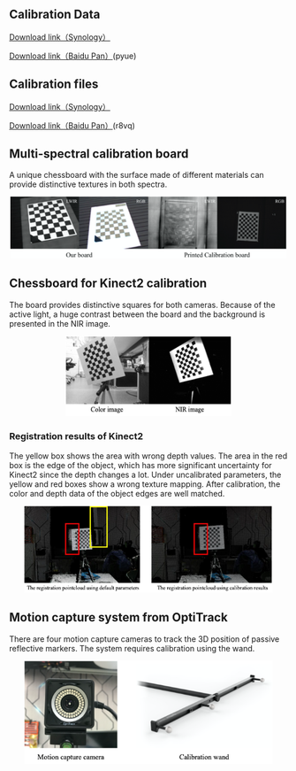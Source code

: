 ## Calibration Data

[Download link（Synology）](http://gofile.me/3REyI/kUsHfzy4h)

[Download link（Baidu Pan）](https://pan.baidu.com/s/1DSh0r_CxN8FoRVxf-V5uUg)(pyue)

## Calibration files

[Download link（Synology）](http://gofile.me/3REyI/GfYCexfS3)

[Download link（Baidu Pan）](https://pan.baidu.com/s/1t1ViINDmI8Mv3KVICzXNRQ)(r8vq)


## Multi-spectral calibration board

A unique chessboard with the surface made of different materials can provide distinctive textures in both spectra.

<div align="center">
<img src="images/ms_calb_board.png" width="500" />
</div>

## Chessboard for Kinect2 calibration

The board provides distinctive squares for both cameras. Because of the active light, a huge contrast between the board and the background is presented in the NIR image.

<div align="center">
<img src="images/kinect_calib.png" width="300" />
</div>


### Registration results of Kinect2

The yellow box shows the area with wrong depth values. The area in the red box is the edge of the object, which has more significant uncertainty for Kinect2 since the depth changes a lot. Under uncalibrated parameters, the yellow and red boxes show a wrong texture mapping. After calibration, the color and depth data of the object edges are well matched.

<div align="center">
<img src="images/kinect_regist.png" width="450" />
</div>

## Motion capture system from OptiTrack

There are four motion capture cameras to track the 3D position of passive reflective markers. The system requires calibration using the wand.

<div align="center">
<img src="images/mcs_calib.png" width="450" />
</div>

